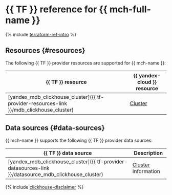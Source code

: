 # {{ TF }} reference for {{ mch-full-name }}

{% include [terraform-ref-intro](../_includes/terraform-ref-intro.md) %}

## Resources {#resources}

The following {{ TF }} provider resources are supported for {{ mch-name }}:

| **{{ TF }} resource** | **{{ yandex-cloud }} resource** |
| --- | --- |
| [yandex_mdb_clickhouse_cluster]({{ tf-provider-resources-link }}/mdb_clickhouse_cluster) | [Cluster](concepts/index.md) |

## Data sources {#data-sources}

{{ mch-name }} supports the following {{ TF }} provider data sources:

| **{{ TF }} data source** | **Description** |
| --- | --- |
| [yandex_mdb_clickhouse_cluster]({{ tf-provider-datasources-link }}/datasource_mdb_clickhouse_cluster) | [Cluster](concepts/index.md) information |

{% include [clickhouse-disclaimer](../_includes/clickhouse-disclaimer.md) %}